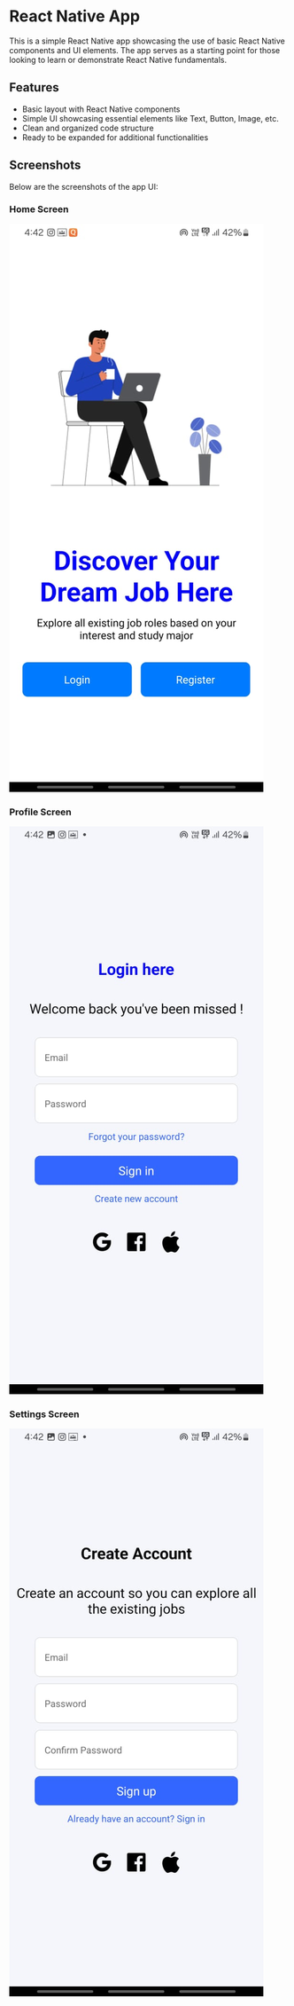 # React Native App

This is a simple React Native app showcasing the use of basic React Native components and UI elements. The app serves as a starting point for those looking to learn or demonstrate React Native fundamentals.

## Features

- Basic layout with React Native components
- Simple UI showcasing essential elements like Text, Button, Image, etc.
- Clean and organized code structure
- Ready to be expanded for additional functionalities

## Screenshots

Below are the screenshots of the app UI:

### Home Screen

![Home Screen](./screenshots/Home%20Page.jpeg)

### Profile Screen

![Login Screen](./screenshots/Login%20Page.jpeg)

### Settings Screen

![Register Screen](./screenshots/Register%20page.jpeg)
